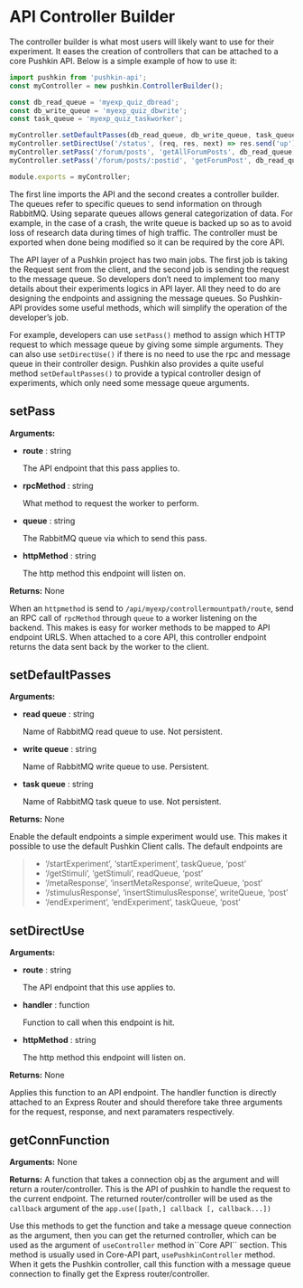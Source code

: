 # API Controller Builder

The controller builder is what most users will likely want to use for their experiment. It eases the creation of controllers that can be attached to a core Pushkin API. Below is a simple example of how to use it:

```javascript
import pushkin from 'pushkin-api';
const myController = new pushkin.ControllerBuilder();

const db_read_queue = 'myexp_quiz_dbread';
const db_write_queue = 'myexp_quiz_dbwrite';
const task_queue = 'myexp_quiz_taskworker';

myController.setDefaultPasses(db_read_queue, db_write_queue, task_queue);
myController.setDirectUse('/status', (req, res, next) => res.send('up'), 'get');
myController.setPass('/forum/posts', 'getAllForumPosts', db_read_queue, 'get');
myController.setPass('/forum/posts/:postid', 'getForumPost', db_read_queue, 'get');

module.exports = myController;
```

The first line imports the API and the second creates a controller builder. The queues refer to specific queues to send information on through RabbitMQ. Using separate queues allows general categorization of data. For example, in the case of a crash, the write queue is backed up so as to avoid loss of research data during times of high traffic. The controller must be exported when done being modified so it can be required by the core API.

The API layer of a Pushkin project has two main jobs. The first job is taking the Request sent from the client, and the second job is sending the request to the message queue. So developers don’t need to implement too many details about their experiments logics in API layer. All they need to do are designing the endpoints and assigning the message queues. So Pushkin-API provides some useful methods, which will simplify the operation of the developer’s job.

For example, developers can use `setPass()` method to assign which HTTP request to which message queue by giving some simple arguments. They can also use `setDirectUse()` if there is no need to use the rpc and message queue in their controller design. Pushkin also provides a quite useful method `setDefaultPasses()` to provide a typical controller design of experiments, which only need some message queue arguments.

## setPass

**Arguments:**

* **route** : string

  The API endpoint that this pass applies to.

* **rpcMethod** : string

  What method to request the worker to perform.

* **queue** : string

  The RabbitMQ queue via which to send this pass.

* **httpMethod** : string

  The http method this endpoint will listen on.

**Returns:** None

When an `httpmethod` is send to `/api/myexp/controllermountpath/route`, send an RPC call of `rpcMethod` through `queue` to a worker listening on the backend. This makes is easy for worker methods to be mapped to API endpoint URLS. When attached to a core API, this controller endpoint returns the data sent back by the worker to the client.

## setDefaultPasses

**Arguments:**

* **read queue** : string

  Name of RabbitMQ read queue to use. Not persistent.

* **write queue** : string

  Name of RabbitMQ write queue to use. Persistent.

* **task queue** : string

  Name of RabbitMQ task queue to use. Not persistent.

**Returns:** None

Enable the default endpoints a simple experiment would use. This makes it possible to use the default Pushkin Client calls. The default endpoints are

> * ‘/startExperiment’, ‘startExperiment’, taskQueue, ‘post’
> * ‘/getStimuli’, ‘getStimuli’, readQueue, ‘post’
> * ‘/metaResponse’, ‘insertMetaResponse’, writeQueue, ‘post’
> * ‘/stimulusResponse’, ‘insertStimulusResponse’, writeQueue, ‘post’
> * ‘/endExperiment’, ‘endExperiment’, taskQueue, ‘post’

## setDirectUse

**Arguments:**

* **route** : string

  The API endpoint that this use applies to.

* **handler** : function

  Function to call when this endpoint is hit.

* **httpMethod** : string

  The http method this endpoint will listen on.

**Returns:** None

Applies this function to an API endpoint. The handler function is directly attached to an Express Router and should therefore take three arguments for the request, response, and next paramaters respectively.

## getConnFunction

**Arguments:** None

**Returns:** A function that takes a connection obj as the argument and will return a router/controller. This is the API of pushkin to handle the request to the current endpoint. The returned router/controller will be used as the `callback` argument of the `app.use([path,] callback [, callback...])`

Use this methods to get the function and take a message queue connection as the argument, then you can get the returned controller, which can be used as the argument of `useController` method in\`\`Core API\`\` section. This method is usually used in Core-API part, `usePushkinController` method. When it gets the Pushkin controller, call this function with a message queue connection to finally get the Express router/controller.

